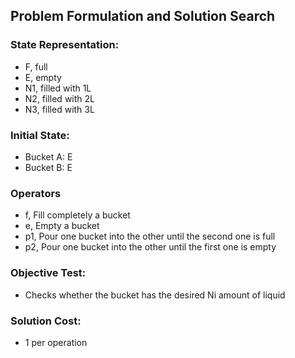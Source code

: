 ## Problem Formulation and Solution Search

### State Representation:

- F, full
- E, empty
- N1, filled with 1L
- N2, filled with 2L
- N3, filled with 3L

### Initial State:
- Bucket A: E
- Bucket B: E

### Operators

- f, Fill completely a bucket
- e, Empty a bucket
- p1, Pour one bucket into the other until the second one is full 
- p2, Pour one bucket into the other until the first one is empty

### Objective Test:
    
- Checks whether the bucket has the desired Ni amount of liquid


### Solution Cost: 
- 1 per operation




